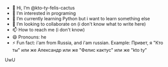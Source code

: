 - 👋 Hi, I’m @kto-ty-felis-cactus
- 👀 I’m interested in programing
- 🌱 I’m currently learning Python but i want to learn something else
- 💞️ I’m looking to collaborate on (i don't know what to write here)
- 📫 How to reach me (i don't know)
- 😄 Pronouns: he
- ⚡ Fun fact: i'am from Russia, and i'am russian. Example: Привет, я "Кто ты" или же Александр или же "Фелис кактус" или же "kto ty"

<!---
kto-ti-felis-cactus/kto-ti-felis-cactus is a ✨ special ✨ repository because its `README.md` (this file) appears on your GitHub profile.
You can click the Preview link to take a look at your changes.
--->
UwU
